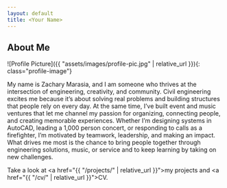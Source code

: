 ```yaml
---
layout: default
title: <Your Name>
---
```


## About Me


![Profile Picture]({{ "assets/images/profile-pic.jpg" | relative_url }}){: class="profile-image"}

 
My name is Zachary Marasia, and I am someone who thrives at the intersection of engineering, creativity, and community. Civil engineering excites me because it’s about solving real problems and building structures that people rely on every day. At the same time, I’ve built event and music ventures that let me channel my passion for organizing, connecting people, and creating memorable experiences. Whether I’m designing systems in AutoCAD, leading a 1,000 person concert, or responding to calls as a firefighter, I’m motivated by teamwork, leadership, and making an impact. What drives me most is the chance to bring people together through engineering solutions, music, or service and to keep learning by taking on new challenges.

Take a look at <a href="{{ "/projects/" | relative_url }}">my projects</a> and <a href="{{ "/cv/" | relative_url }}">CV</a>.
